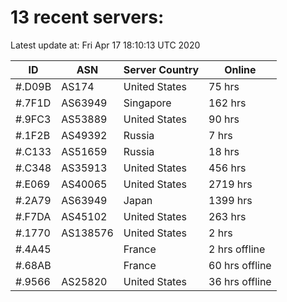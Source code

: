 # 13 recent servers:

Latest update at: Fri Apr 17 18:10:13 UTC 2020

| ID | ASN | Server Country | Online |
| -- | --- | -------------- | ------ |
| #.D09B | AS174 | United States | 75 hrs |
| #.7F1D | AS63949 | Singapore | 162 hrs |
| #.9FC3 | AS53889 | United States | 90 hrs |
| #.1F2B | AS49392 | Russia | 7 hrs |
| #.C133 | AS51659 | Russia | 18 hrs |
| #.C348 | AS35913 | United States | 456 hrs |
| #.E069 | AS40065 | United States | 2719 hrs |
| #.2A79 | AS63949 | Japan | 1399 hrs |
| #.F7DA | AS45102 | United States | 263 hrs |
| #.1770 | AS138576 | United States | 2 hrs |
| #.4A45 |  | France | 2 hrs offline |
| #.68AB |  | France | 60 hrs offline |
| #.9566 | AS25820 | United States | 36 hrs offline |

